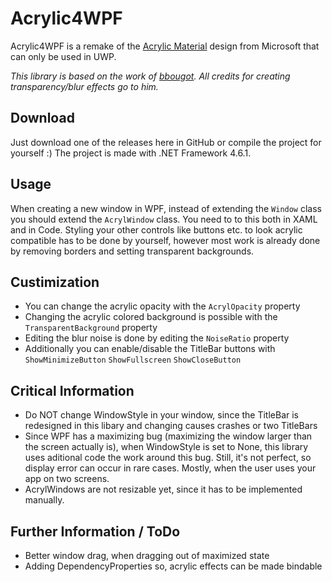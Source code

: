 # Acrylic4WPF

Acrylic4WPF is a remake of the [Acrylic Material](https://docs.microsoft.com/en-us/windows/uwp/design/style/acrylic) design from Microsoft that can only be used in UWP.

*This library is based on the work of [bbougot](https://github.com/bbougot/AcrylicWPF). All credits for creating transparency/blur effects go to him.*


## Download

Just download one of the releases here in GitHub or compile the project for yourself :)
The project is made with .NET Framework 4.6.1.


## Usage

When creating a new window in WPF, instead of extending the ````Window```` class you should extend the ````AcrylWindow```` class. You need to to this both in XAML and in Code.
Styling your other controls like buttons etc. to look acrylic compatible has to be done by yourself, however most work is already done by removing borders and setting transparent backgrounds.


## Custimization

- You can change the acrylic opacity with the ````AcrylOpacity```` property
- Changing the acrylic colored background is possible with the ````TransparentBackground```` property
- Editing the blur noise is done by editing the ````NoiseRatio```` property
- Additionally you can enable/disable the TitleBar buttons with ````ShowMinimizeButton```` ````ShowFullscreen```` ````ShowCloseButton````


## Critical Information

- Do NOT change WindowStyle in your window, since the TitleBar is redesigned in this libary and changing causes crashes or two TitleBars
- Since WPF has a maximizing bug (maximizing the window larger than the screen actually is), when WindowStyle is set to None, this library uses aditional code the work around this bug. Still, it's not perfect, so display error can occur in rare cases. Mostly, when the user uses your app on two screens.
- AcrylWindows are not resizable yet, since it has to be implemented manually.


## Further Information / ToDo

- Better window drag, when dragging out of maximized state
- Adding DependencyProperties so, acrylic effects can be made bindable
